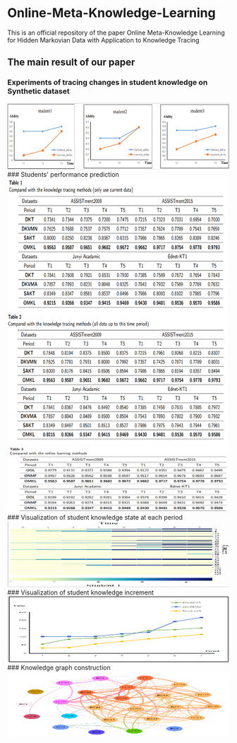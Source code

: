 # Online-Meta-Knowledge-Learning
This is an official repository of the paper Online Meta-Knowledge Learning for Hidden Markovian Data with Application to Knowledge Tracing

## The main result of our paper
### Experiments of tracing changes in student knowledge on Synthetic dataset
<img src="https://github.com/DaiGuagua/Online-Meta-Knowledge-Learning/blob/main/image/simulation.png" width="550" height="150" alt="The blue line in the figure represents the actual student ability change curve, while the orange line represents the change curve of student ability learned by the OMKL algorithm."/>
### Students' performance prediction
<img src="https://github.com/DaiGuagua/Online-Meta-Knowledge-Learning/blob/main/image/Table1.png"  width="500" height="300">
<img src="https://github.com/DaiGuagua/Online-Meta-Knowledge-Learning/blob/main/image/Table2.png"  width="500" height="300">
<img src="https://github.com/DaiGuagua/Online-Meta-Knowledge-Learning/blob/main/image/Table3.png"  width="550" height="150">
### Visualization of student knowledge state at each period
<img src="https://github.com/DaiGuagua/Online-Meta-Knowledge-Learning/blob/main/image/09_kt.png"  width="550" height="150">
### Visualization of student knowledge increment
<img src="https://github.com/DaiGuagua/Online-Meta-Knowledge-Learning/blob/main/image/incement.png"  width="550" height="150">
### Knowledge graph construction
<img src="https://github.com/DaiGuagua/Online-Meta-Knowledge-Learning/blob/main/image/knowGra.png"  width="550" height="150">
